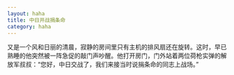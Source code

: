 ```yaml
---
layout: haha
title: 中日开战捐条命
category: haha
---
```

又是一个风和日丽的清晨，寂静的房间里只有主机的排风扇还在旋转。这时，早已熟睡的他突然被一阵急促的敲门声吵醒。他打开房门，门外站着两位荷枪实弹的解放军叔叔：“您好，中日交战了，我们来接当时说捐条命的同志上战场。”

